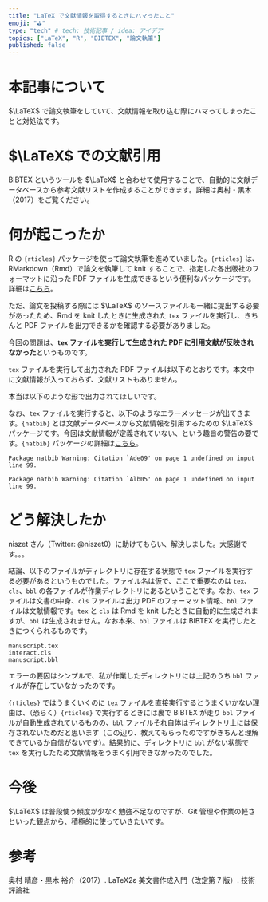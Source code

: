 ```yaml
---
title: "LaTeX で文献情報を取得するときにハマったこと"
emoji: "⛳"
type: "tech" # tech: 技術記事 / idea: アイデア
topics: ["LaTeX", "R", "BIBTEX", "論文執筆"]
published: false
---
```


# 本記事について

$\LaTeX$ で論文執筆をしていて、文献情報を取り込む際にハマってしまったことと対処法です。

# $\LaTeX$ での文献引用

$\mathrm{BIBTEX}$ というツールを $\LaTeX$ と合わせて使用することで、自動的に文献データベースから参考文献リストを作成することができます。詳細は奥村・黒木（2017）をご覧ください。

# 何が起こったか

R の `{rticles}` パッケージを使って論文執筆を進めていました。`{rticles}` は、RMarkdown（Rmd）で論文を執筆して knit することで、指定した各出版社のフォーマットに沿った PDF ファイルを生成できるという便利なパッケージです。詳細は[こちら](https://github.com/rstudio/rticles)。

ただ、論文を投稿する際には $\LaTeX$ のソースファイルも一緒に提出する必要があったため、Rmd を knit したときに生成された `tex` ファイルを実行し、きちんと PDF ファイルを出力できるかを確認する必要がありました。

今回の問題は、**`tex` ファイルを実行して生成された PDF に引用文献が反映されなかった**というものです。

`tex` ファイルを実行して出力された PDF ファイルは以下のとおりです。本文中に文献情報が入っておらず、文献リストもありません。

本当は以下のような形で出力されてほしいです。


なお、`tex` ファイルを実行すると、以下のようなエラーメッセージが出てきます。`{natbib}` とは文献データベースから文献情報を引用するための $\LaTeX$ パッケージです。今回は文献情報が定義されていない、という趣旨の警告の要です。`{natbib}` パッケージの詳細は[こちら](https://ctan.org/pkg/natbib)。

```
Package natbib Warning: Citation `Ade09' on page 1 undefined on input line 99.

Package natbib Warning: Citation `Alb05' on page 1 undefined on input line 99.
```

# どう解決したか

niszet さん（Twitter: @niszet0）に助けてもらい、解決しました。大感謝です。。。

結論、以下のファイルがディレクトリに存在する状態で `tex` ファイルを実行する必要があるというものでした。ファイル名は仮で、ここで重要なのは `tex`、`cls`、`bbl` の各ファイルが作業ディレクトリにあるということです。なお、`tex` ファイルは文書の中身、`cls` ファイルは出力 PDF のフォーマット情報、`bbl` ファイルは文献情報です。`tex` と `cls` は Rmd を knit したときに自動的に生成されますが、`bbl` は生成されません。なお本来、`bbl` ファイルは $\mathrm{BIBTEX}$ を実行したときにつくられるものです。

```
manuscript.tex
interact.cls
manuscript.bbl
```

エラーの要因はシンプルで、私が作業したディレクトリには上記のうち `bbl` ファイルが存在していなかったのです。

`{rticles}` ではうまくいくのに `tex` ファイルを直接実行するとうまくいかない理由は、（恐らく）`{rticles}` で実行するときには裏で $\mathrm{BIBTEX}$ が走り `bbl` ファイルが自動生成されているものの、`bbl` ファイルそれ自体はディレクトリ上には保存されないためだと思います（この辺り、教えてもらったのですがきちんと理解できているか自信がないです）。結果的に、ディレクトリに `bbl` がない状態で `tex` を実行したため文献情報をうまく引用できなかったのでした。

# 今後

$\LaTeX$ は普段使う頻度が少なく勉強不足なのですが、Git 管理や作業の軽さといった観点から、積極的に使っていきたいです。

# 参考

奥村 晴彦・黒木 裕介（2017）. LaTeX2ε 美文書作成入門（改定第 7 版）. 技術評論社